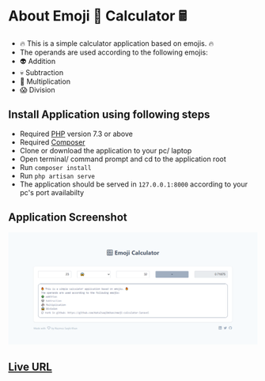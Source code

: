 # About Emoji &#128640; Calculator &#128425;

- &#128293; This is a simple calculator application based on emojis. &#128293;
- The operands are used according to the following emojis:
- &#128125; Addition
- &#128128; Subtraction
- &#128123; Multiplication
- &#128561; Division

## Install Application using following steps
- Required [PHP](https://www.php.net/downloads.php) version 7.3 or above 
- Required [Composer](https://getcomposer.org/) 
- Clone or download the application to your pc/ laptop
- Open terminal/ command prompt and cd to the application root
- Run `composer install`
- Run `php artisan serve`
- The application should be served in `127.0.0.1:8000` according to your pc's port availabilty

## Application Screenshot

![Application View](./public/imgs/emoji_calculator.png)

## [Live URL](https://codewithrsk.com/)
